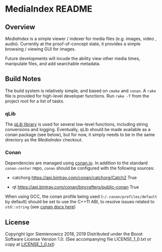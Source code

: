 # MediaIndex README

## Overview

*MediaIndex* is a simple viewer / indexer for media files (e.g. images, video , audio). Currently at the proof-of-concept state, it provides a simple browsing / viewing GUI for images.

Future developments will incude the ability view other media times, manipulate files, and add searchable metadata.

## Build Notes

The build system is relatively simple, and based on `cmake` and `conan`. A `rake` file is provided for high-level developer functions. Run `rake -T` from the project root for a list of tasks.

### qLib

The [*qLib* library](https://github.com/igorsiem/qlib) is used for several low-level functions, including string conversions and logging. Eventually, qLib should be made available as a conan package (see below), but for now, it simply needs to be in the same directory as the *MediaIndex* checkout.

### Conan

Dependencies are managed using [conan.io](https://conan.io). In addition to the standard `conan-center` repo, `conan` should be configured with the following sources:

* catchorg https://api.bintray.com/conan/catchorg/Catch2 True

* qt https://api.bintray.com/conan/bincrafters/public-conan True

When using GCC, the conan profile being used (`~/.conan/profiles/default` by default) should be set to use the C++11 ABI, to resolve issues related to `std::string` (see [conan docs here](https://docs.conan.io/en/latest/howtos/manage_gcc_abi.html))

## License

Copyright Igor Siemienowicz 2018, 2019 Distributed under the Boost Software License Version 1.0. (See accompanying file LICENSE_1_0.txt or copy at [LICENSE_1_0.txt](https://www.boost.org/LICENSE_1_0.txt))
